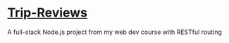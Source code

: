 # [Trip-Reviews](http://bit.ly/trip1review)
A full-stack Node.js project from my web dev course with RESTful routing

